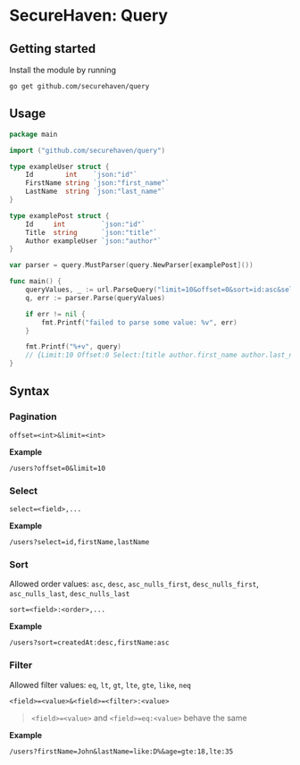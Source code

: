 # SecureHaven: Query


## Getting started

Install the module by running

```
go get github.com/securehaven/query
```


## Usage

```go
package main

import ("github.com/securehaven/query")

type exampleUser struct {
	Id        int    `json:"id"`
	FirstName string `json:"first_name"`
	LastName  string `json:"last_name"`
}

type examplePost struct {
	Id     int         `json:"id"`
	Title  string      `json:"title"`
	Author exampleUser `json:"author"`
}

var parser = query.MustParser(query.NewParser[examplePost]())

func main() {
	queryValues, _ := url.ParseQuery("limit=10&offset=0&sort=id:asc&select=title,author.first_name,author.last_name&id=gt:1")
	q, err := parser.Parse(queryValues)

	if err != nil {
		fmt.Printf("failed to parse some value: %v", err)
	}

	fmt.Printf("%+v", query)
	// {Limit:10 Offset:0 Select:[title author.first_name author.last_name] Sortings:[{Field:id Order:asc}] Filterings:[{Field:id Filter:gt Value:1}]}
}
```


## Syntax


### Pagination

```
offset=<int>&limit=<int>
```

**Example**

```
/users?offset=0&limit=10
```

### Select

```
select=<field>,...
```

**Example**

```
/users?select=id,firstName,lastName
```

### Sort

Allowed order values: `asc`, `desc`, `asc_nulls_first`, `desc_nulls_first`, `asc_nulls_last`, `desc_nulls_last`

```
sort=<field>:<order>,...
```

**Example**

```
/users?sort=createdAt:desc,firstName:asc
```

### Filter

Allowed filter values: `eq`, `lt`, `gt`, `lte`, `gte`, `like`, `neq`

```
<field>=<value>&<field>=<filter>:<value>
```

> `<field>=<value>` and `<field>=eq:<value>` behave the same

**Example**

```
/users?firstName=John&lastName=like:D%&age=gte:18,lte:35
```
